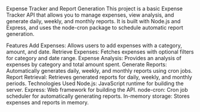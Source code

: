 Expense Tracker and Report Generation
This project is a basic Expense Tracker API that allows you to manage expenses, view analysis, and generate daily, weekly, and monthly reports. It is built with Node.js and Express, and uses the node-cron package to schedule automatic report generation.

Features
Add Expenses: Allows users to add expenses with a category, amount, and date.
Retrieve Expenses: Fetches expenses with optional filters for category and date range.
Expense Analysis: Provides an analysis of expenses by category and total amount spent.
Generate Reports: Automatically generates daily, weekly, and monthly reports using cron jobs.
Report Retrieval: Retrieves generated reports for daily, weekly, and monthly periods.
Technologies Used
Node.js: JavaScript runtime for building the server.
Express: Web framework for building the API.
node-cron: Cron job scheduler for automatically generating reports.
In-memory storage: Stores expenses and reports in memory.
